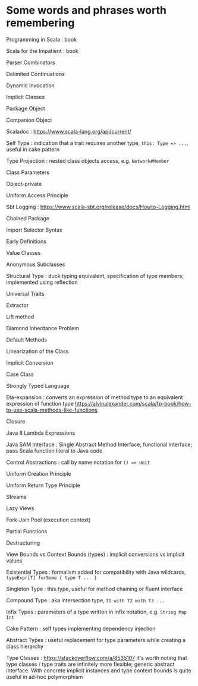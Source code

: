 # Some words and phrases worth remembering

Programming in Scala
: book

Scala for the Impatient
: book

Parser Combinators

Delimited Continuations

Dynamic Invocation

Implicit Classes

Package Object

Companion Object

Scaladoc
: https://www.scala-lang.org/api/current/

Self Type
: indication that a trait requires another type, `this: Type => ...`, useful in cake pattern

Type Projection
: nested class objects access, e.g. `Network#Member`

Class Parameters

Object-private

Uniform Access Principle

Sbt Logging
: https://www.scala-sbt.org/release/docs/Howto-Logging.html

Chained Package

Import Selector Syntax

Early Definitions

Value Classes

Anonymous Subclasses

Structural Type
: duck typing equivalent, specification of type members; implemented using reflection

Universal Traits

Extractor

Lift method

Diamond Inheritance Problem

Default Methods

Linearization of the Class

Implicit Conversion

Case Class

Strongly Typed Language

Eta-expansion
: converts an expression of method type to an equivalent expression of function type
https://alvinalexander.com/scala/fp-book/how-to-use-scala-methods-like-functions

Closure

Java 8 Lambda Expressions

Java SAM Interface
: Single Abstract Method Interface, functional interface; pass Scala function literal to Java code

Control Abstractions
: call by name notation for `() => Unit`

Uniform Creation Principle

Uniform Return Type Principle

Streams

Lazy Views

Fork-Join Pool (execution context)

Partial Functions

Destructuring

View Bounds vs Context Bounds (types)
: implicit conversions vs implicit values

Existential Types
: formalism added for compatibility with Java wildcards, `typeExpr[T] forSome { type T ... }`

Singleton Type
: this.type, useful for method chaining or fluent interface

Compound Type
: aka intersection type, `T1 with T2 with T3 ...`

Infix Types
: parameters of a type written in infix notation, e.g. `String Map Int`

Cake Pattern
: self types implementing dependency injection

Abstract Types
: useful replacement for type parameters while creating a class hierarchy

Type Classes
: https://stackoverflow.com/a/8535107 it's worth noting that type classes / type traits are infinitely more flexible;
generic abstract interface. With concrete implicit instances and type context bounds is quite useful in ad-hoc polymorphism

